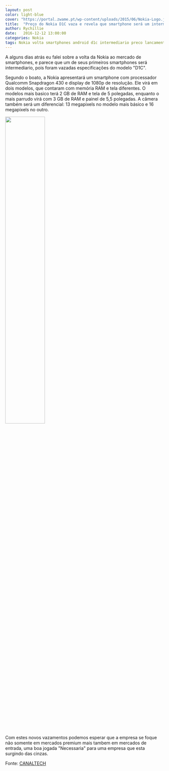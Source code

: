 ```yaml
---
layout: post
color: light-blue
cover: "https://portal.zwame.pt/wp-content/uploads/2015/06/Nokia-Logo.jpg"
title:  "Preço do Nokia D1C vaza e revela que smartphone será um intermediário"
author: Rychillie
date:   2016-12-12 13:00:00
categories: Nokia
tags: Nokia volta smartphones android d1c intermediario preco lancamento
---
```

A alguns dias atrás eu falei sobre a volta da Nokia ao mercado de smartphones, e parece que um de seus primeiros smartphones será intermediario, pois foram vazadas especificações do modelo "D1C".

Segundo o boato, a Nokia apresentará um smartphone com processador Qualcomm Snapdragon 430 e display de 1080p de resolução. Ele virá em dois modelos, que contaram com memória RAM e tela diferentes. O modelos mais basico terá 2 GB de RAM e tela de 5 polegadas, enquanto o mais parrudo virá com 3 GB de RAM e painel de 5,5 polegadas. A câmera também será um diferencial: 13 megapixels no modelo mais básico e 16 megapixels no outro.

<img src="https://imagens.canaltech.com.br/164007.297607-Smartphone-da-Nokia.jpg" align="middle" width="50%">

Com estes novos vazamentos podemos esperar que a empresa se foque não somente em mercados premium mais tambem em mercados de entrada, uma boa jogada "Necessaria" para uma empresa que esta surgindo das cinzas.

Fonte: <a href="https://canaltech.com.br/noticia/nokia/preco-do-nokia-d1c-vaza-e-revela-que-smartphone-sera-mesmo-um-intermediario-85662/">CANALTECH</a>

<script async src="//pagead2.googlesyndication.com/pagead/js/adsbygoogle.js"></script>
<!-- Final_texto_okgnow -->
<ins class="adsbygoogle"
     style="display:block"
     data-ad-client="ca-pub-7837358846130941"
     data-ad-slot="9265933715"
     data-ad-format="auto"></ins>
<script>
(adsbygoogle = window.adsbygoogle || []).push({});
</script>
